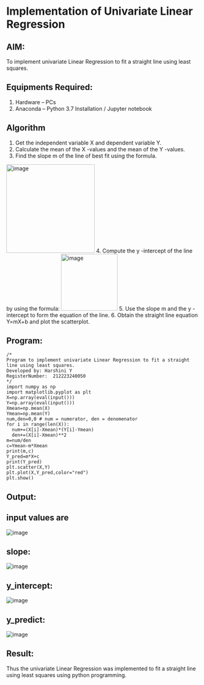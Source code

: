 # Implementation of Univariate Linear Regression
## AIM:
To implement univariate Linear Regression to fit a straight line using least squares.

## Equipments Required:
1. Hardware – PCs
2. Anaconda – Python 3.7 Installation / Jupyter notebook

## Algorithm
1. Get the independent variable X and dependent variable Y.
2. Calculate the mean of the X -values and the mean of the Y -values.
3. Find the slope m of the line of best fit using the formula. 
<img width="231" alt="image" src="https://user-images.githubusercontent.com/93026020/192078527-b3b5ee3e-992f-46c4-865b-3b7ce4ac54ad.png">
4. Compute the y -intercept of the line by using the formula:
<img width="148" alt="image" src="https://user-images.githubusercontent.com/93026020/192078545-79d70b90-7e9d-4b85-9f8b-9d7548a4c5a4.png">
5. Use the slope m and the y -intercept to form the equation of the line.
6. Obtain the straight line equation Y=mX+b and plot the scatterplot.

## Program:
```
/*
Program to implement univariate Linear Regression to fit a straight line using least squares.
Developed by: Harshini Y
RegisterNumber:  212223240050
*/
import numpy as np
import matplotlib.pyplot as plt
X=np.array(eval(input()))
Y=np.array(eval(input()))
Xmean=np.mean(X)
Ymean=np.mean(Y)
num,den=0,0 # num = numerator, den = denomenator
for i in range(len(X)):
  num+=(X[i]-Xmean)*(Y[i]-Ymean)
  den+=(X[i]-Xmean)**2
m=num/den
c=Ymean-m*Xmean
print(m,c)
Y_pred=m*X+c
print(Y_pred)
plt.scatter(X,Y)
plt.plot(X,Y_pred,color="red")
plt.show()
```

## Output:

## input values are 
![image](https://github.com/user-attachments/assets/6d935a84-89a7-4606-b49a-100f4cd7de3b)

## slope:
![image](https://github.com/user-attachments/assets/9fe607be-f9df-4414-be4b-470020514ef0)

## y_intercept:
![image](https://github.com/user-attachments/assets/a643ac69-ab69-466b-bc7f-0b53d66fef06)

## y_predict:
![image](https://github.com/user-attachments/assets/12a0aeee-32ce-4a89-bef9-7c9279757ca5)


## Result:
Thus the univariate Linear Regression was implemented to fit a straight line using least squares using python programming.

